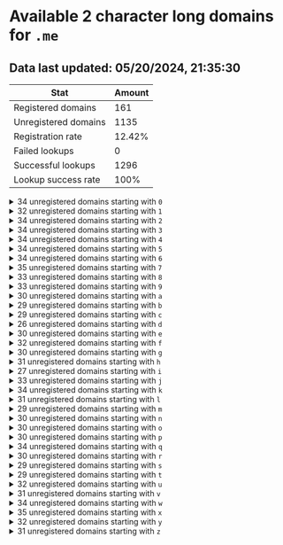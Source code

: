 # Available 2 character long domains for `.me`

## Data last updated: 05/20/2024, 21:35:30

|Stat|Amount|
|--|--|
|Registered domains|161|
|Unregistered domains|1135|
|Registration rate|12.42%|
|Failed lookups|0|
|Successful lookups|1296|
|Lookup success rate|100%|


<details>
<summary>34 unregistered domains starting with <bold><code>0</code></bold></summary>

- `00.dev`
- `02.dev`
- `03.dev`
- `04.dev`
- `05.dev`
- `06.dev`
- `07.dev`
- `08.dev`
- `09.dev`
- `0a.dev`
- `0b.dev`
- `0c.dev`
- `0d.dev`
- `0e.dev`
- `0f.dev`
- `0g.dev`
- `0h.dev`
- `0i.dev`
- `0j.dev`
- `0k.dev`
- `0l.dev`
- `0m.dev`
- `0n.dev`
- `0o.dev`
- `0p.dev`
- `0q.dev`
- `0r.dev`
- `0s.dev`
- `0t.dev`
- `0u.dev`
- `0v.dev`
- `0w.dev`
- `0y.dev`
- `0z.dev`
</details>
<details>
<summary>32 unregistered domains starting with <bold><code>1</code></bold></summary>

- `10.dev`
- `12.dev`
- `13.dev`
- `14.dev`
- `15.dev`
- `16.dev`
- `17.dev`
- `18.dev`
- `19.dev`
- `1a.dev`
- `1b.dev`
- `1c.dev`
- `1d.dev`
- `1e.dev`
- `1f.dev`
- `1g.dev`
- `1h.dev`
- `1i.dev`
- `1j.dev`
- `1k.dev`
- `1l.dev`
- `1m.dev`
- `1n.dev`
- `1o.dev`
- `1q.dev`
- `1r.dev`
- `1s.dev`
- `1u.dev`
- `1v.dev`
- `1x.dev`
- `1y.dev`
- `1z.dev`
</details>
<details>
<summary>34 unregistered domains starting with <bold><code>2</code></bold></summary>

- `20.dev`
- `22.dev`
- `23.dev`
- `24.dev`
- `25.dev`
- `26.dev`
- `27.dev`
- `29.dev`
- `2a.dev`
- `2b.dev`
- `2c.dev`
- `2d.dev`
- `2e.dev`
- `2f.dev`
- `2g.dev`
- `2h.dev`
- `2i.dev`
- `2j.dev`
- `2k.dev`
- `2l.dev`
- `2m.dev`
- `2n.dev`
- `2o.dev`
- `2p.dev`
- `2q.dev`
- `2r.dev`
- `2s.dev`
- `2t.dev`
- `2u.dev`
- `2v.dev`
- `2w.dev`
- `2x.dev`
- `2y.dev`
- `2z.dev`
</details>
<details>
<summary>34 unregistered domains starting with <bold><code>3</code></bold></summary>

- `30.dev`
- `31.dev`
- `32.dev`
- `33.dev`
- `34.dev`
- `35.dev`
- `36.dev`
- `37.dev`
- `38.dev`
- `39.dev`
- `3a.dev`
- `3b.dev`
- `3c.dev`
- `3e.dev`
- `3f.dev`
- `3g.dev`
- `3h.dev`
- `3i.dev`
- `3j.dev`
- `3k.dev`
- `3l.dev`
- `3n.dev`
- `3o.dev`
- `3p.dev`
- `3q.dev`
- `3r.dev`
- `3s.dev`
- `3t.dev`
- `3u.dev`
- `3v.dev`
- `3w.dev`
- `3x.dev`
- `3y.dev`
- `3z.dev`
</details>
<details>
<summary>34 unregistered domains starting with <bold><code>4</code></bold></summary>

- `40.dev`
- `41.dev`
- `43.dev`
- `44.dev`
- `45.dev`
- `46.dev`
- `47.dev`
- `48.dev`
- `49.dev`
- `4a.dev`
- `4b.dev`
- `4c.dev`
- `4e.dev`
- `4f.dev`
- `4g.dev`
- `4h.dev`
- `4i.dev`
- `4j.dev`
- `4k.dev`
- `4l.dev`
- `4m.dev`
- `4n.dev`
- `4o.dev`
- `4p.dev`
- `4q.dev`
- `4r.dev`
- `4s.dev`
- `4t.dev`
- `4u.dev`
- `4v.dev`
- `4w.dev`
- `4x.dev`
- `4y.dev`
- `4z.dev`
</details>
<details>
<summary>34 unregistered domains starting with <bold><code>5</code></bold></summary>

- `50.dev`
- `51.dev`
- `52.dev`
- `53.dev`
- `54.dev`
- `56.dev`
- `57.dev`
- `59.dev`
- `5a.dev`
- `5b.dev`
- `5c.dev`
- `5d.dev`
- `5e.dev`
- `5f.dev`
- `5g.dev`
- `5h.dev`
- `5i.dev`
- `5j.dev`
- `5k.dev`
- `5l.dev`
- `5m.dev`
- `5n.dev`
- `5o.dev`
- `5p.dev`
- `5q.dev`
- `5r.dev`
- `5s.dev`
- `5t.dev`
- `5u.dev`
- `5v.dev`
- `5w.dev`
- `5x.dev`
- `5y.dev`
- `5z.dev`
</details>
<details>
<summary>34 unregistered domains starting with <bold><code>6</code></bold></summary>

- `61.dev`
- `62.dev`
- `63.dev`
- `64.dev`
- `65.dev`
- `67.dev`
- `68.dev`
- `69.dev`
- `6a.dev`
- `6b.dev`
- `6c.dev`
- `6d.dev`
- `6e.dev`
- `6f.dev`
- `6g.dev`
- `6h.dev`
- `6i.dev`
- `6j.dev`
- `6k.dev`
- `6l.dev`
- `6m.dev`
- `6n.dev`
- `6o.dev`
- `6p.dev`
- `6q.dev`
- `6r.dev`
- `6s.dev`
- `6t.dev`
- `6u.dev`
- `6v.dev`
- `6w.dev`
- `6x.dev`
- `6y.dev`
- `6z.dev`
</details>
<details>
<summary>35 unregistered domains starting with <bold><code>7</code></bold></summary>

- `70.dev`
- `71.dev`
- `72.dev`
- `73.dev`
- `74.dev`
- `75.dev`
- `76.dev`
- `78.dev`
- `79.dev`
- `7a.dev`
- `7b.dev`
- `7c.dev`
- `7d.dev`
- `7e.dev`
- `7f.dev`
- `7g.dev`
- `7h.dev`
- `7i.dev`
- `7j.dev`
- `7k.dev`
- `7l.dev`
- `7m.dev`
- `7n.dev`
- `7o.dev`
- `7p.dev`
- `7q.dev`
- `7r.dev`
- `7s.dev`
- `7t.dev`
- `7u.dev`
- `7v.dev`
- `7w.dev`
- `7x.dev`
- `7y.dev`
- `7z.dev`
</details>
<details>
<summary>33 unregistered domains starting with <bold><code>8</code></bold></summary>

- `80.dev`
- `82.dev`
- `83.dev`
- `84.dev`
- `85.dev`
- `86.dev`
- `88.dev`
- `89.dev`
- `8a.dev`
- `8b.dev`
- `8c.dev`
- `8d.dev`
- `8e.dev`
- `8f.dev`
- `8g.dev`
- `8h.dev`
- `8i.dev`
- `8j.dev`
- `8k.dev`
- `8l.dev`
- `8m.dev`
- `8n.dev`
- `8o.dev`
- `8p.dev`
- `8q.dev`
- `8r.dev`
- `8s.dev`
- `8t.dev`
- `8u.dev`
- `8v.dev`
- `8w.dev`
- `8y.dev`
- `8z.dev`
</details>
<details>
<summary>33 unregistered domains starting with <bold><code>9</code></bold></summary>

- `90.dev`
- `92.dev`
- `93.dev`
- `94.dev`
- `95.dev`
- `97.dev`
- `99.dev`
- `9a.dev`
- `9b.dev`
- `9c.dev`
- `9d.dev`
- `9e.dev`
- `9f.dev`
- `9g.dev`
- `9h.dev`
- `9i.dev`
- `9j.dev`
- `9k.dev`
- `9l.dev`
- `9m.dev`
- `9n.dev`
- `9o.dev`
- `9p.dev`
- `9q.dev`
- `9r.dev`
- `9s.dev`
- `9t.dev`
- `9u.dev`
- `9v.dev`
- `9w.dev`
- `9x.dev`
- `9y.dev`
- `9z.dev`
</details>
<details>
<summary>30 unregistered domains starting with <bold><code>a</code></bold></summary>

- `a0.dev`
- `a1.dev`
- `a2.dev`
- `a3.dev`
- `a4.dev`
- `a5.dev`
- `a6.dev`
- `a7.dev`
- `a8.dev`
- `a9.dev`
- `ab.dev`
- `ae.dev`
- `af.dev`
- `ag.dev`
- `ah.dev`
- `aj.dev`
- `ak.dev`
- `al.dev`
- `am.dev`
- `an.dev`
- `ao.dev`
- `ap.dev`
- `aq.dev`
- `ar.dev`
- `au.dev`
- `av.dev`
- `aw.dev`
- `ax.dev`
- `ay.dev`
- `az.dev`
</details>
<details>
<summary>29 unregistered domains starting with <bold><code>b</code></bold></summary>

- `b0.dev`
- `b1.dev`
- `b2.dev`
- `b3.dev`
- `b4.dev`
- `b5.dev`
- `b6.dev`
- `b7.dev`
- `b8.dev`
- `b9.dev`
- `ba.dev`
- `bb.dev`
- `bd.dev`
- `bf.dev`
- `bg.dev`
- `bh.dev`
- `bi.dev`
- `bj.dev`
- `bk.dev`
- `bm.dev`
- `bn.dev`
- `bo.dev`
- `br.dev`
- `bs.dev`
- `bu.dev`
- `bv.dev`
- `bw.dev`
- `bx.dev`
- `bz.dev`
</details>
<details>
<summary>29 unregistered domains starting with <bold><code>c</code></bold></summary>

- `c0.dev`
- `c1.dev`
- `c3.dev`
- `c4.dev`
- `c5.dev`
- `c6.dev`
- `c7.dev`
- `c8.dev`
- `c9.dev`
- `ca.dev`
- `cb.dev`
- `cd.dev`
- `ce.dev`
- `cg.dev`
- `ch.dev`
- `ci.dev`
- `cj.dev`
- `ck.dev`
- `cm.dev`
- `cn.dev`
- `cp.dev`
- `cq.dev`
- `cr.dev`
- `cs.dev`
- `cu.dev`
- `cw.dev`
- `cx.dev`
- `cy.dev`
- `cz.dev`
</details>
<details>
<summary>26 unregistered domains starting with <bold><code>d</code></bold></summary>

- `d0.dev`
- `d1.dev`
- `d2.dev`
- `d3.dev`
- `d4.dev`
- `d5.dev`
- `d6.dev`
- `d7.dev`
- `d8.dev`
- `d9.dev`
- `db.dev`
- `dc.dev`
- `df.dev`
- `dg.dev`
- `dh.dev`
- `dj.dev`
- `dk.dev`
- `dn.dev`
- `dq.dev`
- `dr.dev`
- `dt.dev`
- `du.dev`
- `dv.dev`
- `dw.dev`
- `dx.dev`
- `dz.dev`
</details>
<details>
<summary>30 unregistered domains starting with <bold><code>e</code></bold></summary>

- `e0.dev`
- `e1.dev`
- `e3.dev`
- `e4.dev`
- `e5.dev`
- `e6.dev`
- `e7.dev`
- `e8.dev`
- `e9.dev`
- `eb.dev`
- `ec.dev`
- `ed.dev`
- `ee.dev`
- `ef.dev`
- `eg.dev`
- `eh.dev`
- `ei.dev`
- `ej.dev`
- `ek.dev`
- `en.dev`
- `eo.dev`
- `ep.dev`
- `eq.dev`
- `er.dev`
- `et.dev`
- `ev.dev`
- `ew.dev`
- `ex.dev`
- `ey.dev`
- `ez.dev`
</details>
<details>
<summary>32 unregistered domains starting with <bold><code>f</code></bold></summary>

- `f0.dev`
- `f1.dev`
- `f2.dev`
- `f3.dev`
- `f4.dev`
- `f5.dev`
- `f6.dev`
- `f7.dev`
- `f8.dev`
- `f9.dev`
- `fc.dev`
- `fd.dev`
- `fe.dev`
- `ff.dev`
- `fg.dev`
- `fh.dev`
- `fi.dev`
- `fj.dev`
- `fk.dev`
- `fl.dev`
- `fm.dev`
- `fn.dev`
- `fo.dev`
- `fp.dev`
- `fq.dev`
- `fr.dev`
- `fu.dev`
- `fv.dev`
- `fw.dev`
- `fx.dev`
- `fy.dev`
- `fz.dev`
</details>
<details>
<summary>30 unregistered domains starting with <bold><code>g</code></bold></summary>

- `g0.dev`
- `g1.dev`
- `g2.dev`
- `g3.dev`
- `g4.dev`
- `g5.dev`
- `g6.dev`
- `g7.dev`
- `g8.dev`
- `g9.dev`
- `gb.dev`
- `gd.dev`
- `ge.dev`
- `gg.dev`
- `gh.dev`
- `gi.dev`
- `gj.dev`
- `gk.dev`
- `gm.dev`
- `gn.dev`
- `gp.dev`
- `gq.dev`
- `gr.dev`
- `gs.dev`
- `gt.dev`
- `gu.dev`
- `gv.dev`
- `gw.dev`
- `gy.dev`
- `gz.dev`
</details>
<details>
<summary>31 unregistered domains starting with <bold><code>h</code></bold></summary>

- `h0.dev`
- `h1.dev`
- `h2.dev`
- `h3.dev`
- `h4.dev`
- `h5.dev`
- `h6.dev`
- `h7.dev`
- `h8.dev`
- `h9.dev`
- `ha.dev`
- `hb.dev`
- `hc.dev`
- `hd.dev`
- `he.dev`
- `hf.dev`
- `hg.dev`
- `hh.dev`
- `hk.dev`
- `hl.dev`
- `hm.dev`
- `hn.dev`
- `hp.dev`
- `hq.dev`
- `hr.dev`
- `hs.dev`
- `ht.dev`
- `hv.dev`
- `hw.dev`
- `hx.dev`
- `hy.dev`
</details>
<details>
<summary>27 unregistered domains starting with <bold><code>i</code></bold></summary>

- `i0.dev`
- `i1.dev`
- `i2.dev`
- `i3.dev`
- `i4.dev`
- `i5.dev`
- `i6.dev`
- `i7.dev`
- `i8.dev`
- `i9.dev`
- `ia.dev`
- `ib.dev`
- `ie.dev`
- `if.dev`
- `ih.dev`
- `ii.dev`
- `ij.dev`
- `im.dev`
- `io.dev`
- `iq.dev`
- `ir.dev`
- `it.dev`
- `iu.dev`
- `iw.dev`
- `ix.dev`
- `iy.dev`
- `iz.dev`
</details>
<details>
<summary>33 unregistered domains starting with <bold><code>j</code></bold></summary>

- `j0.dev`
- `j1.dev`
- `j2.dev`
- `j3.dev`
- `j4.dev`
- `j5.dev`
- `j6.dev`
- `j7.dev`
- `j8.dev`
- `j9.dev`
- `ja.dev`
- `jb.dev`
- `jc.dev`
- `jf.dev`
- `jg.dev`
- `jh.dev`
- `ji.dev`
- `jj.dev`
- `jk.dev`
- `jl.dev`
- `jm.dev`
- `jn.dev`
- `jp.dev`
- `jq.dev`
- `jr.dev`
- `js.dev`
- `jt.dev`
- `ju.dev`
- `jv.dev`
- `jw.dev`
- `jx.dev`
- `jy.dev`
- `jz.dev`
</details>
<details>
<summary>34 unregistered domains starting with <bold><code>k</code></bold></summary>

- `k0.dev`
- `k1.dev`
- `k2.dev`
- `k3.dev`
- `k4.dev`
- `k5.dev`
- `k6.dev`
- `k7.dev`
- `k8.dev`
- `k9.dev`
- `ka.dev`
- `kb.dev`
- `kc.dev`
- `kd.dev`
- `ke.dev`
- `kf.dev`
- `kg.dev`
- `kh.dev`
- `kj.dev`
- `kk.dev`
- `kl.dev`
- `km.dev`
- `kn.dev`
- `kp.dev`
- `kq.dev`
- `kr.dev`
- `ks.dev`
- `kt.dev`
- `ku.dev`
- `kv.dev`
- `kw.dev`
- `kx.dev`
- `ky.dev`
- `kz.dev`
</details>
<details>
<summary>31 unregistered domains starting with <bold><code>l</code></bold></summary>

- `l0.dev`
- `l1.dev`
- `l2.dev`
- `l3.dev`
- `l4.dev`
- `l5.dev`
- `l6.dev`
- `l7.dev`
- `l8.dev`
- `l9.dev`
- `la.dev`
- `lc.dev`
- `ld.dev`
- `lf.dev`
- `lg.dev`
- `lh.dev`
- `lj.dev`
- `lk.dev`
- `ll.dev`
- `lm.dev`
- `ln.dev`
- `lo.dev`
- `lq.dev`
- `lr.dev`
- `ls.dev`
- `lt.dev`
- `lv.dev`
- `lw.dev`
- `lx.dev`
- `ly.dev`
- `lz.dev`
</details>
<details>
<summary>29 unregistered domains starting with <bold><code>m</code></bold></summary>

- `m0.dev`
- `m1.dev`
- `m2.dev`
- `m3.dev`
- `m4.dev`
- `m5.dev`
- `m6.dev`
- `m7.dev`
- `m8.dev`
- `m9.dev`
- `ma.dev`
- `mb.dev`
- `md.dev`
- `mg.dev`
- `mh.dev`
- `mj.dev`
- `mk.dev`
- `ml.dev`
- `mn.dev`
- `mp.dev`
- `mq.dev`
- `mr.dev`
- `ms.dev`
- `mt.dev`
- `mu.dev`
- `mv.dev`
- `mw.dev`
- `mx.dev`
- `mz.dev`
</details>
<details>
<summary>30 unregistered domains starting with <bold><code>n</code></bold></summary>

- `n0.dev`
- `n1.dev`
- `n2.dev`
- `n3.dev`
- `n4.dev`
- `n5.dev`
- `n6.dev`
- `n7.dev`
- `n8.dev`
- `n9.dev`
- `nd.dev`
- `ng.dev`
- `nh.dev`
- `ni.dev`
- `nj.dev`
- `nk.dev`
- `nl.dev`
- `nm.dev`
- `nn.dev`
- `np.dev`
- `nq.dev`
- `nr.dev`
- `ns.dev`
- `nt.dev`
- `nu.dev`
- `nv.dev`
- `nw.dev`
- `nx.dev`
- `ny.dev`
- `nz.dev`
</details>
<details>
<summary>30 unregistered domains starting with <bold><code>o</code></bold></summary>

- `o0.dev`
- `o1.dev`
- `o2.dev`
- `o3.dev`
- `o4.dev`
- `o5.dev`
- `o6.dev`
- `o7.dev`
- `o8.dev`
- `o9.dev`
- `oa.dev`
- `ob.dev`
- `oc.dev`
- `oe.dev`
- `og.dev`
- `oh.dev`
- `oi.dev`
- `oj.dev`
- `ol.dev`
- `om.dev`
- `oo.dev`
- `op.dev`
- `oq.dev`
- `ot.dev`
- `ou.dev`
- `ov.dev`
- `ow.dev`
- `ox.dev`
- `oy.dev`
- `oz.dev`
</details>
<details>
<summary>30 unregistered domains starting with <bold><code>p</code></bold></summary>

- `p0.dev`
- `p1.dev`
- `p2.dev`
- `p3.dev`
- `p4.dev`
- `p5.dev`
- `p6.dev`
- `p7.dev`
- `p9.dev`
- `pa.dev`
- `pb.dev`
- `pc.dev`
- `pd.dev`
- `pe.dev`
- `pf.dev`
- `pg.dev`
- `ph.dev`
- `pj.dev`
- `pl.dev`
- `pn.dev`
- `po.dev`
- `pq.dev`
- `pr.dev`
- `pt.dev`
- `pu.dev`
- `pv.dev`
- `pw.dev`
- `px.dev`
- `py.dev`
- `pz.dev`
</details>
<details>
<summary>34 unregistered domains starting with <bold><code>q</code></bold></summary>

- `q0.dev`
- `q1.dev`
- `q2.dev`
- `q3.dev`
- `q4.dev`
- `q5.dev`
- `q6.dev`
- `q7.dev`
- `q8.dev`
- `q9.dev`
- `qa.dev`
- `qb.dev`
- `qc.dev`
- `qd.dev`
- `qe.dev`
- `qf.dev`
- `qg.dev`
- `qh.dev`
- `qi.dev`
- `qj.dev`
- `qk.dev`
- `ql.dev`
- `qm.dev`
- `qn.dev`
- `qo.dev`
- `qq.dev`
- `qs.dev`
- `qt.dev`
- `qu.dev`
- `qv.dev`
- `qw.dev`
- `qx.dev`
- `qy.dev`
- `qz.dev`
</details>
<details>
<summary>30 unregistered domains starting with <bold><code>r</code></bold></summary>

- `r0.dev`
- `r1.dev`
- `r3.dev`
- `r4.dev`
- `r5.dev`
- `r6.dev`
- `r7.dev`
- `r8.dev`
- `r9.dev`
- `ra.dev`
- `rb.dev`
- `rc.dev`
- `rd.dev`
- `re.dev`
- `rf.dev`
- `rg.dev`
- `rh.dev`
- `ri.dev`
- `rj.dev`
- `rk.dev`
- `rl.dev`
- `rn.dev`
- `rp.dev`
- `rq.dev`
- `rr.dev`
- `rt.dev`
- `rv.dev`
- `rw.dev`
- `ry.dev`
- `rz.dev`
</details>
<details>
<summary>29 unregistered domains starting with <bold><code>s</code></bold></summary>

- `s0.dev`
- `s1.dev`
- `s2.dev`
- `s4.dev`
- `s5.dev`
- `s6.dev`
- `s7.dev`
- `s8.dev`
- `s9.dev`
- `sb.dev`
- `sc.dev`
- `sd.dev`
- `sf.dev`
- `sh.dev`
- `sj.dev`
- `sk.dev`
- `sl.dev`
- `sm.dev`
- `sp.dev`
- `sq.dev`
- `sr.dev`
- `ss.dev`
- `st.dev`
- `su.dev`
- `sv.dev`
- `sw.dev`
- `sx.dev`
- `sy.dev`
- `sz.dev`
</details>
<details>
<summary>29 unregistered domains starting with <bold><code>t</code></bold></summary>

- `t0.dev`
- `t2.dev`
- `t3.dev`
- `t4.dev`
- `t5.dev`
- `t6.dev`
- `t7.dev`
- `t8.dev`
- `t9.dev`
- `ta.dev`
- `tb.dev`
- `tc.dev`
- `td.dev`
- `tf.dev`
- `tg.dev`
- `th.dev`
- `tj.dev`
- `tk.dev`
- `tl.dev`
- `tm.dev`
- `tn.dev`
- `tp.dev`
- `tq.dev`
- `tr.dev`
- `ts.dev`
- `tv.dev`
- `tw.dev`
- `ty.dev`
- `tz.dev`
</details>
<details>
<summary>32 unregistered domains starting with <bold><code>u</code></bold></summary>

- `u0.dev`
- `u1.dev`
- `u2.dev`
- `u3.dev`
- `u4.dev`
- `u5.dev`
- `u6.dev`
- `u7.dev`
- `u8.dev`
- `u9.dev`
- `ua.dev`
- `ub.dev`
- `uc.dev`
- `ue.dev`
- `uf.dev`
- `ug.dev`
- `uh.dev`
- `ui.dev`
- `uj.dev`
- `uk.dev`
- `ul.dev`
- `um.dev`
- `uo.dev`
- `uq.dev`
- `ur.dev`
- `us.dev`
- `ut.dev`
- `uv.dev`
- `uw.dev`
- `ux.dev`
- `uy.dev`
- `uz.dev`
</details>
<details>
<summary>31 unregistered domains starting with <bold><code>v</code></bold></summary>

- `v0.dev`
- `v1.dev`
- `v2.dev`
- `v3.dev`
- `v4.dev`
- `v5.dev`
- `v6.dev`
- `v7.dev`
- `v8.dev`
- `v9.dev`
- `va.dev`
- `vd.dev`
- `ve.dev`
- `vf.dev`
- `vg.dev`
- `vh.dev`
- `vj.dev`
- `vl.dev`
- `vm.dev`
- `vn.dev`
- `vo.dev`
- `vp.dev`
- `vq.dev`
- `vr.dev`
- `vs.dev`
- `vt.dev`
- `vv.dev`
- `vw.dev`
- `vx.dev`
- `vy.dev`
- `vz.dev`
</details>
<details>
<summary>34 unregistered domains starting with <bold><code>w</code></bold></summary>

- `w0.dev`
- `w1.dev`
- `w2.dev`
- `w3.dev`
- `w4.dev`
- `w5.dev`
- `w6.dev`
- `w7.dev`
- `w8.dev`
- `w9.dev`
- `wb.dev`
- `wc.dev`
- `wd.dev`
- `we.dev`
- `wf.dev`
- `wg.dev`
- `wh.dev`
- `wi.dev`
- `wj.dev`
- `wk.dev`
- `wl.dev`
- `wm.dev`
- `wn.dev`
- `wo.dev`
- `wq.dev`
- `wr.dev`
- `ws.dev`
- `wt.dev`
- `wu.dev`
- `wv.dev`
- `ww.dev`
- `wx.dev`
- `wy.dev`
- `wz.dev`
</details>
<details>
<summary>35 unregistered domains starting with <bold><code>x</code></bold></summary>

- `x0.dev`
- `x1.dev`
- `x2.dev`
- `x3.dev`
- `x4.dev`
- `x5.dev`
- `x6.dev`
- `x7.dev`
- `x8.dev`
- `x9.dev`
- `xa.dev`
- `xb.dev`
- `xc.dev`
- `xd.dev`
- `xe.dev`
- `xf.dev`
- `xg.dev`
- `xh.dev`
- `xi.dev`
- `xj.dev`
- `xk.dev`
- `xl.dev`
- `xm.dev`
- `xn.dev`
- `xo.dev`
- `xp.dev`
- `xq.dev`
- `xr.dev`
- `xt.dev`
- `xu.dev`
- `xv.dev`
- `xw.dev`
- `xx.dev`
- `xy.dev`
- `xz.dev`
</details>
<details>
<summary>32 unregistered domains starting with <bold><code>y</code></bold></summary>

- `y0.dev`
- `y1.dev`
- `y2.dev`
- `y3.dev`
- `y4.dev`
- `y5.dev`
- `y6.dev`
- `y7.dev`
- `y8.dev`
- `y9.dev`
- `yb.dev`
- `yc.dev`
- `yd.dev`
- `ye.dev`
- `yf.dev`
- `yg.dev`
- `yh.dev`
- `yi.dev`
- `yj.dev`
- `yk.dev`
- `yl.dev`
- `ym.dev`
- `yn.dev`
- `yp.dev`
- `yq.dev`
- `yr.dev`
- `yt.dev`
- `yu.dev`
- `yv.dev`
- `yw.dev`
- `yx.dev`
- `yz.dev`
</details>
<details>
<summary>31 unregistered domains starting with <bold><code>z</code></bold></summary>

- `z0.dev`
- `z1.dev`
- `z2.dev`
- `z3.dev`
- `z4.dev`
- `z5.dev`
- `z6.dev`
- `z7.dev`
- `z8.dev`
- `z9.dev`
- `zb.dev`
- `zc.dev`
- `zd.dev`
- `ze.dev`
- `zf.dev`
- `zg.dev`
- `zh.dev`
- `zi.dev`
- `zj.dev`
- `zl.dev`
- `zn.dev`
- `zp.dev`
- `zq.dev`
- `zr.dev`
- `zs.dev`
- `zt.dev`
- `zv.dev`
- `zw.dev`
- `zx.dev`
- `zy.dev`
- `zz.dev`
</details>